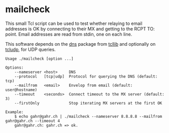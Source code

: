mailcheck
=========

This small Tcl script can be used to test whether relaying to email addresses is OK by connecting to their MX and getting to the RCPT TO: point.  Email addresses are read from stdin, one on each line.

This software depends on the <a href="http://tcllib.sourceforge.net/doc/tcllib_dns.html">dns</a> package from <a href="http://core.tcl.tk/tcllib/home">tcllib</a> and optionally on <a href="http://tcludp.sourceforge.net/">tcludp</a>, for UDP queries.


    Usage ./mailcheck [option ...]
    
    Options:
        --nameserver <host>     DNS
        --protocol   [tcp|udp]  Protocol for querying the DNS (default: tcp)
        --mailfrom   <email>    Envelop from email (default: user@hostname)
        --timeout    <seconds>  Connect timeout to the MX server (default: 3)
        --firstOnly             Stop iterating MX servers at the first OK

    Example:
        $ echo gahr@gahr.ch | ./mailcheck --nameserver 8.8.8.8 --mailfrom gahr@gahr.ch --timeout 4
        gahr@gahr.ch: gahr.ch => ok.
